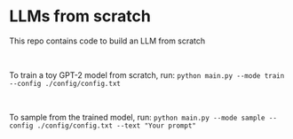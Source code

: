 # LLMs from scratch

This repo contains code to build an LLM from scratch 

<br>

To train a toy GPT-2 model from scratch, run: `python main.py --mode train --config ./config/config.txt`

<br>

To sample from the trained model, run: `python main.py --mode sample --config ./config/config.txt --text "Your prompt"`